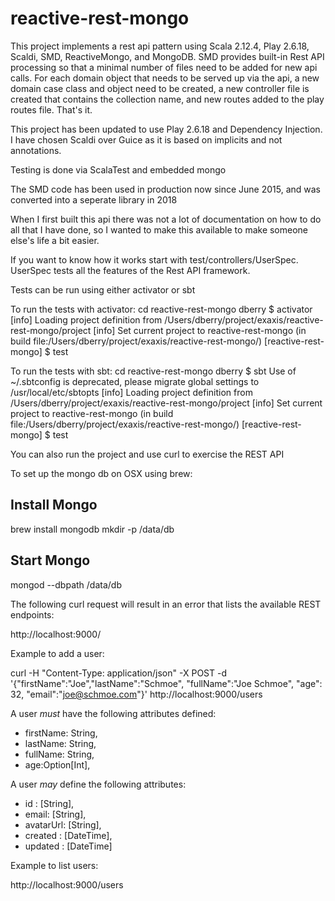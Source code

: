 # reactive-rest-mongo

This project implements a rest api pattern using Scala 2.12.4, Play 2.6.18, Scaldi, SMD, ReactiveMongo, and MongoDB. SMD provides built-in Rest API processing so that a minimal number of files need to be added for new api calls. For each domain object that needs to be served up via the api, a new domain case class and object need to be created, a new controller file is created that contains the collection name,  and new routes added to the play routes file. That's it.

This project has been updated to use Play 2.6.18 and Dependency Injection. I have chosen Scaldi over Guice as it is based on implicits and not annotations.

Testing is done via ScalaTest and embedded mongo

The SMD code has been used in production now since June 2015, and was converted into a seperate library in 2018

When I first built this api there was not a lot of documentation on how to do all that I have done, so I wanted to make this available to make someone else's life a bit easier.

If you want to know how it works start with test/controllers/UserSpec. UserSpec tests all the features of the Rest API framework.

Tests can be run using either activator or sbt

To run the tests with activator:
cd reactive-rest-mongo
dberry $ activator
[info] Loading project definition from /Users/dberry/project/exaxis/reactive-rest-mongo/project
[info] Set current project to reactive-rest-mongo (in build file:/Users/dberry/project/exaxis/reactive-rest-mongo/)
[reactive-rest-mongo] $ test

To run the tests with sbt:
cd reactive-rest-mongo
dberry $ sbt
Use of ~/.sbtconfig is deprecated, please migrate global settings to /usr/local/etc/sbtopts
[info] Loading project definition from /Users/dberry/project/exaxis/reactive-rest-mongo/project
[info] Set current project to reactive-rest-mongo (in build file:/Users/dberry/project/exaxis/reactive-rest-mongo/)
[reactive-rest-mongo] $ test

You can also run the project and use curl to exercise the REST API


To set up the mongo db on OSX using brew:

## Install Mongo

  brew install mongodb
  mkdir -p /data/db

## Start Mongo

  mongod --dbpath /data/db





The following curl request will result in an error that lists the available REST endpoints:

  http://localhost:9000/

Example to add a user:

  curl -H "Content-Type: application/json" -X POST -d '{"firstName":"Joe","lastName":"Schmoe", "fullName":"Joe Schmoe", "age": 32, "email":"joe@schmoe.com"}' http://localhost:9000/users

A user _must_ have the following attributes defined:

* firstName: String,
* lastName: String,
* fullName: String,
* age:Option[Int],

A user _may_ define the following attributes:

* id : [String],
* email: [String],
* avatarUrl: [String],
* created : [DateTime],
* updated : [DateTime]

Example to list users:

  http://localhost:9000/users
